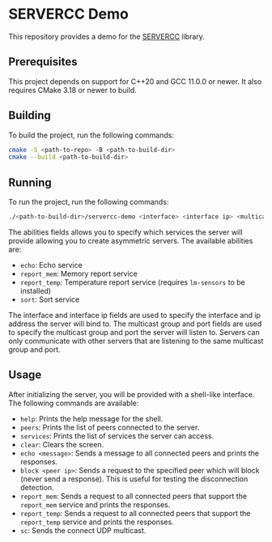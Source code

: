 # SERVERCC Demo

This repository provides a demo for the [SERVERCC](https://github.com/OtavioPiza/servercc) library.

## Prerequisites

This project depends on support for C++20 and GCC 11.0.0 or newer. It also requires CMake 3.18 or newer to build.

## Building

To build the project, run the following commands:

```bash
cmake -S <path-to-repo> -B <path-to-build-dir>
cmake --build <path-to-build-dir>
```

## Running

To run the project, run the following commands:

```bash
./<path-to-build-dir>/servercc-demo <interface> <interface ip> <multicast group> <port> <abilities>...
```

The abilities fields allows you to specify which services the server will provide allowing you to create asymmetric servers. The available abilities are:

- `echo`: Echo service
- `report_mem`: Memory report service
- `report_temp`: Temperature report service (requires `lm-sensors` to be installed)
- `sort`: Sort service

The interface and interface ip fields are used to specify the interface and ip address the server will bind to. The multicast group and port fields are used to specify the multicast group and port the server will listen to. Servers can only communicate with other servers that are listening to the same multicast group and port.

## Usage

After initializing the server, you will be provided with a shell-like interface. The following commands are available:

- `help`: Prints the help message for the shell.
- `peers`: Prints the list of peers connected to the server.
- `services`: Prints the list of services the server can access.
- `clear`: Clears the screen.
- `echo <message>`: Sends a message to all connected peers and prints the responses.
- `block <peer ip>`: Sends a request to the specified peer which will block (never send a response). This is useful for testing the disconnection detection.
- `report_mem`: Sends a request to all connected peers that support the `report_mem` service and prints the responses.
- `report_temp`: Sends a request to all connected peers that support the `report_temp` service and prints the responses.
- `sc`: Sends the connect UDP multicast.
